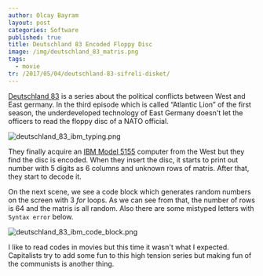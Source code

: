 ```yaml
---
author: Olcay Bayram
layout: post
categories: Software
published: true
title: Deutschland 83 Encoded Floppy Disc
image: /img/deutschland_83_matris.png
tags:
  - movie
tr: /2017/05/04/deutschland-83-sifreli-disket/
---
```

[Deutschland 83](https://www.sundance.tv/series/deutschland-83) is a series about the political conflicts between West and East germany. In the third episode which is called “Atlantic Lion” of the first season, the underdeveloped technology of East Germany doesn't let the officers to read the floppy disc of a NATO official.

![deutschland_83_ibm_typing.png]({{site.baseurl}}/img/deutschland_83_ibm_typing.png)

They finally acquire an [IBM Model 5155](https://oldcomputers.net/ibm5155.html) computer from the West but they find the disc is encoded. When they insert the disc, it starts to print out number with 5 digits as 6 columns and unknown rows of matris. After that, they start to decode it.

On the next scene, we see a code block which generates random numbers on the screen with 3 _for_ loops. As we can see from that, the number of rows is 64 and the matris is all random. Also there are some mistyped letters with `Syntax error` below.

<!--more-->
![deutschland_83_ibm_code_block.png]({{site.baseurl}}/img/deutschland_83_ibm_code_block.png)

I like to read codes in movies but this time it wasn't what I expected. Capitalists try to add some fun to this high tension series but making fun of the communists is another thing.
